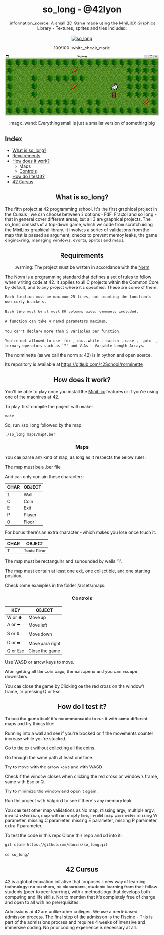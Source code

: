 <h1 align="center"> so_long - @42lyon </h1>

<p align="center">:information_source: A small 2D Game made using the MiniLibX Graphics Library - Textures, sprites and tiles included. </p>
<p align="center"><a href="https://github.com/daniss/so_long" target="_blank"><img align="center" alt="so_long" src="https://user-images.githubusercontent.com/81205527/179134510-48689e9e-f8e4-4165-be40-2e0ec8f5d60d.png"> </a></p>
<p align="center">100/100 :white_check_mark:</p>
<p align="center"><img src="https://github.com/daniss/images/raw/main/So-Long.png"> </p>

<p align="center">:magic_wand: Everything small is just a smaller version of something big</p>

## Index
* [What is so_long?](#what-is-so_long)
* [Requirements](#requirements)
* [How does it work?](#how-does-it-work)
	* [Maps](#maps)	
	* [Controls](#controls)
* [How do I test it?](#how-do-i-test-it)
* [42 Cursus](#42-cursus)

<h2 align="center" id="what-is-so_long"> What is so_long? </h2>

The fifth project at 42 programming school.
It's the first graphical project in the <a href="https://github.com/augustobecker/42cursus">Cursus </a>, we can choose between 3 options - FdF, Fractol and so_long - that in general
cover different areas, but all 3 are graphical projects. The so_long consists of a top-down game, which we code from scratch using
the MiniLibx graphical library. It involves a series of validations from the map that is passed as argument,
checks to prevent memoy leaks, the game engineering, managing windows, events, sprites and maps.
	
<h2 align="center" id="requirements"> Requirements </h2>

<p  align="center"> :warning: The project must be written in accordance with the <a href="https://github.com/42School/norminette/blob/master/pdf/en.norm.pdf" target="_blank">Norm</a> </p>
The Norm  is a programming standard that defines a set of rules to follow when writing code at 42. It applies to all C projects within the Common Core by default, and
to any project where it's specified. These are some of them:

    Each function must be maximum 25 lines, not counting the function's own curly brackets.
    
    Each line must be at most 80 columns wide, comments included.
    
    A function can take 4 named parameters maximum.
    
    You can't declare more than 5 variables per function.
    
    You're not allowed to use: for , do...while , switch , case ,  goto  ,
    ternary operators such as `?' and VLAs - Variable Length Arrays.
  The norminette (as we call the norm at 42) is in python and open source.
  
  Its repository is available at https://github.com/42School/norminette.
    
<h2 align="center" id="how-does-it-work"> How does it work? </h2>

You'll be able to play once you install the <a href="https://github.com/42Paris/minilibx-linux">MiniLibx</a> features or if you're using one of the machines at 42.

To play, first compile the project with make:

	make
	
So, run ./so_long followed by the map:
	
	./so_long maps/map4.ber	
	
<h3 id="maps" align="center"> Maps </h3>   
You can parse any kind of map, as long as it respects the below rules:

The map must be a .ber file.

And can only contain these characters:
    
| CHAR |	OBJECT   |
| --------- | ---------- |
| 1         |   Wall   |
| C	        | Coin |
| E	        |   Exit  |
| P         |   Player  |      
| 0         |   Floor     |
    
For bonus there's an extra character - which makes you lose once touch it.
    
| CHAR |	OBJECT   |
| --------- | ---------- |
| T         |   Toxic River  |


The map must be rectangular and surrounded by walls '1'.

The map must contain at least one exit, one collectible, and one starting position.

Check some examples in the folder /assets/maps.
	
<h3 id="controls" align="center"> Controls </h3>   
    
| KEY |	OBJECT   |
| --------- | ---------- |
| W or ⬆️        |    Move up   |
| A	or ⬅️        |    Move left |
| S	or ⬇️     |    Move down   |
| D or ➡️       |   Move para right|      
| Q or Esc      |   Close the game     | 
    
    
Use WASD or arrow keys to move.
	
	
After getting all the coin bags, the exit opens and you can escape downstairs.
	
You can close the game by Clicking on the red cross on the window’s frame, or pressing Q or Esc.
	
<h2 align="center" id="how-do-i-test-it"> How do I test it? </h2>  

To test the game itself it's recommendable to run it with some different maps and try things like:

Running into a wall and see if you're blocked or if the movements counter increase while you're stucked.

Go to the exit without collecting all the coins.

Go through the same path at least one time.

Try to move with the arrow keys and with WASD.

Check if the window closes when clicking the red cross on window's frame, same with Esc or Q.

Try to minimize the window and open it again.

Run the project with Valgrind to see if there's any memory leak.

You can test other map validations as
No map, missing argv, multiple argv, invalid extension, map with an empty line, invalid map parameter
missing W parameter, missing C parameter, missing E parameter, missing P parameter, extra P parameter.

To test the code in this repo Clone this repo and cd into it:
```
git clone https://github.com/daniss/so_long.git

cd so_long/
```

<h2 align="center" id="42-cursus"> 42 Cursus </h2>
	
42 is a global education initiative that proposes a new way of learning technology: no teachers, no classrooms,
students learning from their fellow students (peer to peer learning),
with a methodology that develops both computing and life skills.
Not to mention that it's completely free of charge and open to all with no prerequisites.

Admissions at 42 are unlike other colleges. We use a merit-based admission process.
The final step of the admission is the Piscine - This is part of the admissions process and 
requires 4 weeks of intensive and immersive coding. No prior coding experience is necessary at all.


</div>

